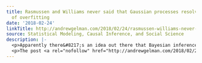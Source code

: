 ```yaml
---
title: Rasmussen and Williams never said that Gaussian processes resolve the problem
  of overfitting
date: '2018-02-24'
linkTitle: http://andrewgelman.com/2018/02/24/rasmussen-williams-never-said-gaussian-processes-resolve-problem-overfitting/
source: Statistical Modeling, Causal Inference, and Social Science
description: |-
  <p>Apparently there&#8217;s an idea out there that Bayesian inference with Gaussian processes automatically avoids overfitting. But no, you can still overfit. To be precise, Bayesian inference by design avoids overfitting&#8212;if the evaluation is performed by averaging over the prior distribution. But to the extent this is not the case&#8212;to the extent that the frequency-evaluation distribution [&#8230;]</p>
  <p>The post <a rel="nofollow" href="http://andrewgelman.com/2018/02/24/rasmussen-wi
---
```

